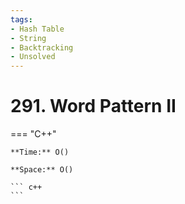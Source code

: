 ```yaml
---
tags:
- Hash Table
- String
- Backtracking
- Unsolved
---
```



# 291. Word Pattern II

=== "C++"

    **Time:** O()

    **Space:** O()

    ``` c++
    ```